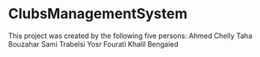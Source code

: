 # ClubsManagementSystem
This project was created by the following five persons:
    Ahmed Chelly
    Taha Bouzahar
    Sami Trabelsi
    Yosr Fourati
    Khalil Bengaied
